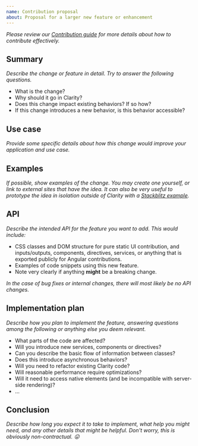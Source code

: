 ```yaml
---
name: Contribution proposal
about: Proposal for a larger new feature or enhancement
---
```


_Please review our [Contribution guide](https://github.com/vmware-clarity/core/blob/main/docs/CONTRIBUTING.md) for more details about how to contribute effectively._

## Summary

_Describe the change or feature in detail. Try to answer the following questions._

- What is the change?
- Why should it go in Clarity?
- Does this change impact existing behaviors? If so how?
- If this change introduces a new behavior, is this behavior accessible?

## Use case

_Provide some specific details about how this change would improve your application and use case._

## Examples

_If possible, show examples of the change. You may create one yourself, or link to external sites that have the idea. It can also be very useful to prototype the idea in isolation outside of Clarity with a [Stackblitz example](https://stackblitz.com/@clr-team)._

## API

_Describe the intended API for the feature you want to add. This would include:_

- CSS classes and DOM structure for pure static UI contribution, and inputs/outputs, components, directives, services, or anything that is exported publicly for Angular contributions.
- Examples of code snippets using this new feature.
- Note very clearly if anything **might** be a breaking change.

_In the case of bug fixes or internal changes, there will most likely be no API changes._

## Implementation plan

_Describe how you plan to implement the feature, answering questions among the following or anything else you deem relevant._

- What parts of the code are affected?
- Will you introduce new services, components or directives?
- Can you describe the basic flow of information between classes?
- Does this introduce asynchronous behaviors?
- Will you need to refactor existing Clarity code?
- Will reasonable performance require optimizations?
- Will it need to access native elements (and be incompatible with server-side rendering)?
- ...

## Conclusion

_Describe how long you expect it to take to implement, what help you might need, and any other details that might be helpful. Don't worry, this is obviously non-contractual. 😛_
